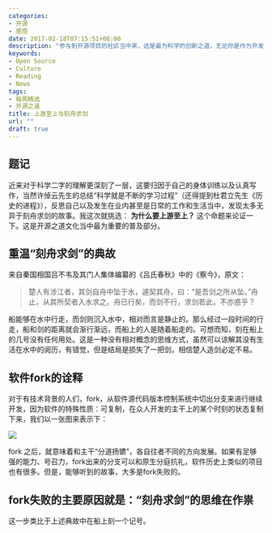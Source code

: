 ```yaml
---
categories:
- 开源
- 感悟
date: 2017-02-18T07:15:51+08:00
description: "参与到开源项目的社区当中来，这是最为科学的创新之道，无论你是作为开发者、工程师、用户的个人，还是作为软件供应商、企业的公司，都应该这么去做，个人可以获得能力提升，公司可以增强竞争力。虽然这看起来是一个简单的道理，但是还是有无数的公司，关起门来，这无异于刻舟求剑，付出很大的代价！"
keywords:
- Open Source
- Culture
- Reading
- News
tags:
- 每周精选
- 开源之道
title: 上游至上与刻舟求剑
url: ""
draft: true
---
```


## 题记

近来对于科学二字的理解更深刻了一层，这要归因于自己的身体训练以及认真写作，当然许倬云先生的总结“科学就是不断的学习过程”（还得提到杜君立先生《历史的进程》），反思自己以及发生在业内甚至是日常的工作和生活当中，发现太多无异于刻舟求剑的故事。我这次就挑选： **为什么要上游至上？** 这个命题来论证一下。这是开源之道文化当中最为重要的普及部分。

## 重温“刻舟求剑”的典故

来自秦国相国吕不韦及其门人集体编纂的《吕氏春秋》中的《察今》，原文：

> 楚人有涉江者，其剑自舟中坠于水，遽契其舟，曰：“是吾剑之所从坠。”舟止，从其所契者入水求之。舟已行矣，而剑不行，求剑若此，不亦惑乎？

船能够在水中行走，而剑则沉入水中，相对而言是静止的。那么经过一段时间的行走，船和剑的距离就会渐行渐远，而船上的人是随着船走的。可想而知，刻在船上的几号没有任何用处。这是一种没有相对概念的思维方式，虽然可以谅解其没有生活在水中的阅历，有错觉，但是结局是损失了一把剑，相信楚人造剑必定不易。

## 软件fork的诠释

对于有技术背景的人们，fork，从软件源代码版本控制系统中切出分支来进行继续开发，因为软件的特殊性质：可复制，在众人开发的主干上的某个时刻的状态复制下来，我们以一张图来表示下：

![](https://community.redhat.com/images/blog/no_interaction.png?1453913623)

fork 之后，就意味着和主干“分道扬镳”，各自往者不同的方向发展。如果有足够强的能力、号召力，fork出来的分支可以和原生分庭抗礼，软件历史上类似的项目也有很多。但是，能够听到的故事，大多是fork失败的。

## fork失败的主要原因就是：“刻舟求剑”的思维在作祟

这一步类比于上述典故中在船上刻一个记号。
